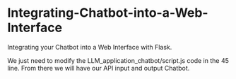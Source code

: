 # Integrating-Chatbot-into-a-Web-Interface
Integrating your Chatbot into a Web Interface with Flask.

We just need to modify the LLM_application_chatbot/script.js code in the 45 line. From there we will have our API input and output Chatbot.
